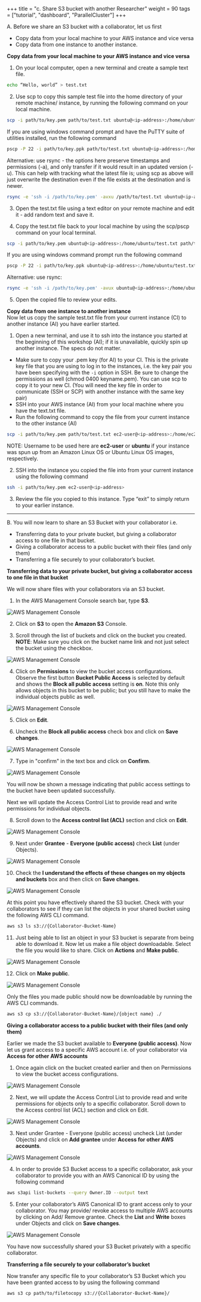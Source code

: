 +++
title = "c. Share S3 bucket with another Researcher"
weight = 90
tags = ["tutorial", "dashboard", "ParallelCluster"]
+++


A. Before we share an S3 bucket with a collaborator, let us first  
- Copy data from your local machine to your AWS instance and vice versa  
- Copy data from one instance to another instance.   

**Copy data from your local machine to your AWS instance and vice versa**
1.	On your local computer, open a new terminal and create a sample text file. 

```bash
echo “Hello, world” > test.txt
```
  
2.	Use scp to copy this sample test file into the home directory of your remote machine/ instance, by running the following command on your local machine. 
```bash
scp -i path/to/key.pem path/to/test.txt ubuntu@<ip-address>:/home/ubuntu/
```

If you are using windows command prompt and have the PuTTY suite of utilities installed, run the following command   
```bash
pscp -P 22 -i path/to/key.ppk path/to/test.txt ubuntu@<ip-address>:/home/ubuntu/
```

Alternative: use rsync - the options here preserve timestamps and permissions (-a), and only transfer if it would result in an updated version (-u). This can help with tracking what the latest file is; using scp as above will just overwrite the destination even if the file exists at the destination and is newer.
```bash
rsync -e 'ssh -i /path/to/key.pem' -avxu /path/to/test.txt ubuntu@<ip-address>:/home/ubuntu/
```

3.	Open the test.txt file using a text editor on your remote machine and edit it - add random text and save it.

4.	Copy the test.txt file back to your local machine by using the scp/pscp command on your local terminal.

```bash
scp -i path/to/key.pem ubuntu@<ip-address>:/home/ubuntu/test.txt path/to/folder/localmachine
```
If you are using windows command prompt run the following command 
```bash
pscp -P 22 -i path/to/key.ppk ubuntu@<ip-address>:/home/ubuntu/test.txt path/to/folder/localmachine 
```

Alternative: use rsync:
```bash
rsync -e 'ssh -i /path/to/key.pem' -avux ubuntu@<ip-address>:/home/ubuntu/test.txt /path/to/folder/localmachine
```

5.	Open the copied file to review your edits.

**Copy data from one instance to another instance**  
Now let us copy the sample test.txt file from your current instance (CI) to another instance (AI) you have earlier started. 

1.	Open a new terminal, and use it to ssh into the instance you started at the beginning of this workshop (AI); if it is unavailable, quickly spin up another instance. The specs do not matter.

- Make sure to copy your .pem key (for AI) to your CI. This is the private key file that you are using to log in to the instances, i.e. the key pair you have been specifying with the `-i` option in SSH. Be sure to change the permissions as well (chmod 0400 keyname.pem). You can use scp to copy it to your new CI. (You will need the key file in order to communicate (SSH or SCP) with another instance with the same key pair)  
- SSH into your AWS instance (AI) from your local machine where you have the text.txt file.  
- Run the following command to copy the file from your current instance to the other instance (AI)
```bash
scp -i path/to/key.pem path/to/test.txt ec2-user@<ip-address>:/home/ec2-user/ 
```
NOTE: Username to be used here are **ec2-user** or **ubuntu** if your instance was spun up from an Amazon Linux OS or Ubuntu Linux OS images, respectively.

2.	SSH into the instance you copied the file into from your current instance using the following command

```bash
ssh -i path/to/key.pem ec2-user@<ip-address>
```

3.	Review the file you copied to this instance. Type “exit” to simply return to your earlier instance.

---
B. You will now learn to share an S3 Bucket with your collaborator i.e.  
- Transferring data to your private bucket, but giving a collaborator access to one file in that bucket.  
- Giving a collaborator access to a public bucket with their files (and only them)  
- Transferring a file securely to your collaborator’s bucket.  

**Transferring data to your private bucket, but giving a collaborator access to one file in that bucket**

We will now share files with your collaborators via an S3 bucket.  

1.	In the AWS Management Console search bar, type **S3**.

![AWS Management Console](/images/hpc-aws-parallelcluster-workshop/S3/S3Service.png)

2.	Click on **S3** to open the **Amazon S3** Console.  

3.	Scroll through the list of buckets and click on the bucket you created.  
**NOTE**: Make sure you click on the bucket name link and not just select the bucket using the checkbox.  

![AWS Management Console](/images/hpc-aws-parallelcluster-workshop/S3/S3SelectBucketLink.png)

4.	Click on **Permissions** to view the bucket access configurations.  
Observe the first button **Bucket Public Access** is selected by default and shows the **Block all public access** setting is **on**. Note this only allows objects in this bucket to be public; but you still have to make the individual objects public as well.

![AWS Management Console](/images/hpc-aws-parallelcluster-workshop/S3/S3BucketPermissions.png)

5.	Click on **Edit**.

6.	Uncheck the **Block all public access** check box and click on **Save changes**.  

![AWS Management Console](/images/hpc-aws-parallelcluster-workshop/S3/S3BucketPermissionsBucketPublic1.png)

7.	Type in "confirm" in the text box and click on **Confirm**.  

![AWS Management Console](/images/hpc-aws-parallelcluster-workshop/S3/S3BucketPermissionsBucketPublic2.png)

You will now be shown a message indicating that public access settings to the bucket have been updated successfully.

Next we will update the Access Control List to provide read and write permissions for individual objects.

8.	Scroll down to the **Access control list (ACL)** section and click on **Edit**.

![AWS Management Console](/images/hpc-aws-parallelcluster-workshop/S3/S3BucketPermissionsBucketPublic3.png)

9.	Next under **Grantee** - **Everyone (public access)** check **List** (under Objects).

![AWS Management Console](/images/hpc-aws-parallelcluster-workshop/S3/S3BucketPermissionsBucketPublic4.png)

10.	Check the **I understand the effects of these changes on my objects and buckets** box and then click on **Save changes**.

![AWS Management Console](/images/hpc-aws-parallelcluster-workshop/S3/S3BucketPermissionsBucketPublic5.png)

At this point you have effectively shared the S3 bucket. Check with your collaborators to see if they can list the objects in your shared bucket using the following AWS CLI command.

```bash
aws s3 ls s3://{Collaborator-Bucket-Name}
```

11.	Just being able to list an object in your S3 bucket is separate from being able to download it. Now let us make a file object downloadable. Select the file you would like to share. Click on **Actions** and **Make public**.

![AWS Management Console](/images/hpc-aws-parallelcluster-workshop/S3/S3BucketPermissionsBucketPublic6.png)

12.	Click on **Make public**.

![AWS Management Console](/images/hpc-aws-parallelcluster-workshop/S3/S3BucketPermissionsBucketPublic7.png)

Only the files you made public should now be downloadable by running the AWS CLI commands.

```bash
aws s3 cp s3://{Collaborator-Bucket-Name}/{object name} ./
```

**Giving a collaborator access to a public bucket with their files (and only them)**

Earlier we made the S3 bucket available to **Everyone (public access)**. Now let us grant access to a specific AWS account i.e. of your collaborator via **Access for other AWS accounts**

1.	Once again click on the bucket created earlier and then on Permissions to view the bucket access configurations. 

![AWS Management Console](/images/hpc-aws-parallelcluster-workshop/S3/S3BucketPermissionsObjectPrivate1.png)

2.	Next, we will update the Access Control List to provide read and write permissions for objects only to a specific collaborator. Scroll down to the Access control list (ACL) section and click on Edit.  

![AWS Management Console](/images/hpc-aws-parallelcluster-workshop/S3/S3BucketPermissionsObjectPrivate2.png)

3.	Next under Grantee - Everyone (public access) uncheck List (under Objects) and click on **Add grantee** under **Access for other AWS accounts**.  

![AWS Management Console](/images/hpc-aws-parallelcluster-workshop/S3/S3BucketPermissionsObjectPrivate3.png)

4.	In order to provide S3 Bucket access to a specific collaborator, ask your collaborator to provide you with an AWS Canonical ID by using the following command  

```bash
aws s3api list-buckets --query Owner.ID --output text
```

5.	Enter your collaborator’s AWS Canonical ID to grant access only to your collaborator. You may provide/ revoke access to multiple AWS accounts by clicking on Add/ Remove grantee. Check the **List** and **Write** boxes under Objects and click on **Save changes**.  

![AWS Management Console](/images/hpc-aws-parallelcluster-workshop/S3/S3BucketPermissionsObjectPrivate4.png)

You have now successfully shared your S3 Bucket privately with a specific collaborator.

**Transferring a file securely to your collaborator’s bucket**

Now transfer any specific file to your collaborator’s S3 Bucket which you have been granted access to by using the following command

```bash
aws s3 cp path/to/filetocopy s3://{Collaborator-Bucket-Name}/
```
